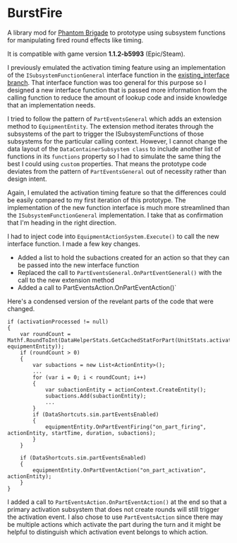 # BurstFire

A library mod for [Phantom Brigade](https://braceyourselfgames.com/phantom-brigade/) to prototype using subsystem functions for manipulating fired round effects like timing.

It is compatible with game version **1.1.2-b5993** (Epic/Steam).

I previously emulated the activation timing feature using an implementation of the `ISubsystemFunctionGeneral` interface function in the [existing_interface branch](https://github.com/echkode/PhantomBrigadeMod_BurstFirePrototype/tree/existing_interface). That interface function was too general for this purpose so I designed a new interface function that is passed more information from the calling function to reduce the amount of lookup code and inside knowledge that an implementation needs.

I tried to follow the pattern of `PartEventsGeneral` which adds an extension method to `EquipmentEntity`. The extension method iterates through the subsystems of the part to trigger the ISubsystemFunctions of those subsystems for the particular calling context. However, I cannot change the data layout of the `DataContainerSubsystem class` to include another list of functions in its `functions` property so I had to simulate the same thing the best I could using `custom` properties. That means the prototype code deviates from the pattern of `PartEventsGeneral` out of necessity rather than design intent.

Again, I emulated the activation timing feature so that the differences could be easily compared to my first iteration of this prototype. The implementation of the new function interface is much more streamlined than the `ISubsystemFunctionGeneral` implementation. I take that as confirmation that I'm heading in the right direction.

I had to inject code into `EquipmentActionSystem.Execute()` to call the new interface function. I made a few key changes.

- Added a list to hold the subactions created for an action so that they can be passed into the new interface function
- Replaced the call to `PartEventsGeneral.OnPartEventGeneral()` with the call to the new extension method
- Added a call to PartEventsAction.OnPartEventAction()`

Here's a condensed version of the revelant parts of the code that were changed.
```
if (activationProcessed != null)
{
    var roundCount = Mathf.RoundToInt(DataHelperStats.GetCachedStatForPart(UnitStats.activationCount, equipmentEntity));
    if (roundCount > 0)
    {
        var subactions = new List<ActionEntity>();
        ...
        for (var i = 0; i < roundCount; i++)
        {
            var subactionEntity = actionContext.CreateEntity();
            subactions.Add(subactionEntity);
            ...
        }
        if (DataShortcuts.sim.partEventsEnabled)
        {
            equipmentEntity.OnPartEventFiring("on_part_firing", actionEntity, startTime, duration, subactions);
        }
    }

    if (DataShortcuts.sim.partEventsEnabled)
    {
        equipmentEntity.OnPartEventAction("on_part_activation", actionEntity);
    }
}
```
I added a call to `PartEventsAction.OnPartEventAction()` at the end so that a primary activation subsystem that does not create rounds will still trigger the activation event. I also chose to use `PartEventsAction` since there may be multiple actions which activate the part during the turn and it might be helpful to distinguish which activation event belongs to which action.
